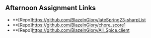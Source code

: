 ## Afternoon Assignment Links

* **[Repo]https://github.com/BlazeInGlory/lateSpring23-sharpList
* **[Repo]https://github.com/BlazeInGlory/chore_score1
* **[Repo]https://github.com/BlazeInGlory/All_Spice.client
